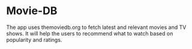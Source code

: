 # Movie-DB

The app uses themoviedb.org to fetch latest and relevant movies and TV shows.
It will help the users to recommend what to watch based on popularity and ratings.



